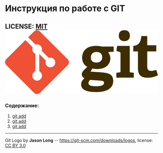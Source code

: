 # Инструкция по работе с GIT

LICENSE: [MIT](./license.md)
![](./git%20logo.png)
---
### Содержание: ###
1. [git add](./Hello.md)
2. [git add](./add.md)
3. [git add](./commit.md)
---

Git Logo by **Jason Long** -- https://git-scm.com/downloads/logos,
license:  [CC BY 3.0](https://creativecommons.org/licenses/by/3.0/)

